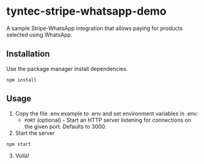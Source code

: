 # tyntec-stripe-whatsapp-demo

A sample Stripe-WhatsApp integration that allows paying for products selected using WhatsApp.

## Installation

Use the package manager install dependencies.

```
npm install
```

## Usage
1. Copy the file .env.example to .env and set environment variables in .env:
   * `PORT` (optional) - Start an HTTP server listening for connections on the given port. Defaults to 3000.
2. Start the server
```
npm start
```
3. Voilà!
